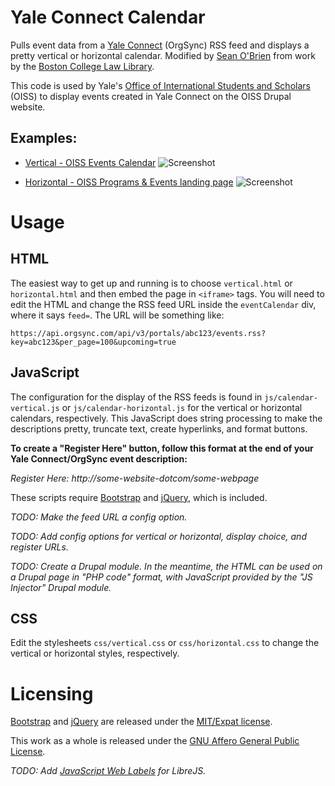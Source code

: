 # Yale Connect Calendar
Pulls event data from a [Yale Connect](https://yaleconnect.yale.edu) (OrgSync) RSS feed and displays a pretty vertical or horizontal calendar.  Modified by [Sean O'Brien](http://oiss.yale.edu/about/oiss-staff/sean-obrien) from work by the [Boston College Law Library](https://github.com/BCLawLibrary/calendar).

This code is used by Yale's [Office of International Students and Scholars](http://oiss.yale.edu) (OISS) to display events created in Yale Connect on the OISS Drupal website.

## Examples:

* [Vertical - OISS Events Calendar](http://oiss.yale.edu/calendar)
![Screenshot](https://github.com/seandiggity/yale-connect-calendar/raw/master/screenshot-vertical.png)

* [Horizontal - OISS Programs & Events landing page](http://oiss.yale.edu/programs)
![Screenshot](https://github.com/seandiggity/yale-connect-calendar/raw/master/screenshot-horizontal.png)

# Usage

## HTML
The easiest way to get up and running is to choose `vertical.html` or `horizontal.html` and then embed the page in `<iframe>` tags.  You will need to edit the HTML and change the RSS feed URL inside the `eventCalendar` div, where it says `feed=`. The URL will be something like:

`https://api.orgsync.com/api/v3/portals/abc123/events.rss?key=abc123&per_page=100&upcoming=true`

## JavaScript
The configuration for the display of the RSS feeds is found in `js/calendar-vertical.js` or `js/calendar-horizontal.js` for the vertical or horizontal calendars, respectively.   This JavaScript does string processing to make the descriptions pretty, truncate text, create hyperlinks, and format buttons.

**To create a "Register Here" button, follow this format at the end of your Yale Connect/OrgSync event description:**  

_Register Here: http://some-website-dotcom/some-webpage_

These scripts require [Bootstrap](https://getbootstrap.com) and [jQuery](https://jquery.com/), which is included.

_TODO: Make the feed URL a config option._

_TODO: Add config options for vertical or horizontal, display choice, and register URLs._

_TODO: Create a Drupal module.  In the meantime, the HTML can be used on a Drupal page in "PHP code" format, with JavaScript provided by the "JS Injector" Drupal module._

## CSS
Edit the stylesheets `css/vertical.css` or `css/horizontal.css` to change the vertical or horizontal styles, respectively.

# Licensing
[Bootstrap](https://getbootstrap.com) and [jQuery](https://jquery.com/) are released under the [MIT/Expat license](https://opensource.org/licenses/MIT).

This work as a whole is released under the [GNU Affero General Public License](https://www.gnu.org/licenses/agpl-3.0.en.html).  
  
_TODO: Add [JavaScript Web Labels](https://www.gnu.org/software/librejs/manual/librejs.html#JavaScript-Web-Labels) for LibreJS._

